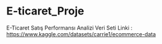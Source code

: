 # E-ticaret_Proje
E-Ticaret Satış Performansı Analizi
Veri Seti Linki : https://www.kaggle.com/datasets/carrie1/ecommerce-data
